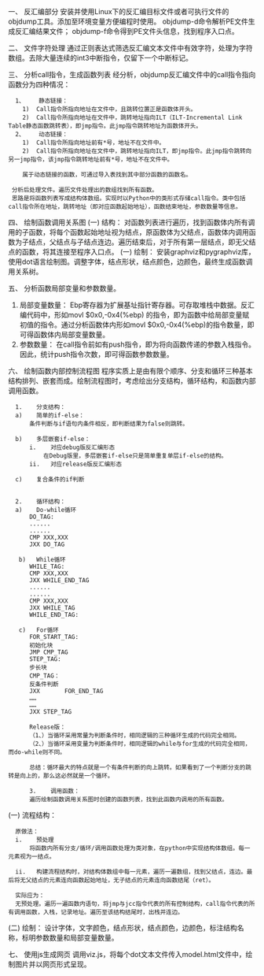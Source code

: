一、	反汇编部分
      安装并使用Linux下的反汇编目标文件或者可执行文件的objdump工具。添加至环境变量方便编程时使用。
        objdump-d命令解析PE文件生成反汇编结果文件；
        objdump-f命令得到PE文件头信息，找到程序入口点。
 

二、	文件字符处理
      通过正则表达式筛选反汇编文本文件中有效字符，处理为字符数组。去除大量连续的int3中断指令，仅留下一个中断标记。
 

三、	分析call指令，生成函数列表
      经分析，objdump反汇编文件中的call指令指向函数分为四种情况：

      1、	静态链接：
        1)	Call指令所指向地址在文件中，且跳转位置正是函数体开头。
        2)	Call指令所指向地址在文件中，跳转地址指向ILT（ILT-Incremental Link Table静态函数跳转表），即jmp指令。此jmp指令跳转地址为函数体开头。
      2、	动态链接：
        1)	Call指令所指向地址前有*号，地址不在文件中。
        2)	Call指令所指向地址在文件中，跳转地址指向ILT，即jmp指令。此jmp指令跳转向另一jmp指令，该jmp指令跳转地址前有*号，地址不在文件中。

        属于动态链接的函数，可通过导入表找到其中部分函数的函数名。

     分析后处理文件。遍历文件处理出的数组找到所有函数。
     思路是将函数列表写成结构体数组。实现时以Python中的类形式存储call指令。类中包括call指令所在地址，跳转地址（即对应函数起始地址），函数结束地址，参数数量等信息。


四、	绘制函数调用关系图
  (一)	结构：
    对函数列表进行遍历，找到函数体内所有调用的子函数，将每个函数起始地址视为结点，原函数体为父结点，函数体内调用函数为子结点，父结点与子结点连边。遍历结束后，对于所有第一层结点，即无父结点的函数，将其连接至程序入口点。
  (一)	绘制：
    安装graphviz和pygraphviz库，使用dot语言绘制图。调整字体，结点形状，结点颜色，边颜色，最终生成函数调用关系树。
	 

五、	分析函数局部变量和参数数量。
  1.	局部变量数量：
    Ebp寄存器为扩展基址指针寄存器。可存取堆栈中数据。反汇编代码中，形如movl $0x0,-0x4(%ebp) 的指令，即为函数中给局部变量赋初值的指令。通过分析函数体内形如movl $0x0,-0x4(%ebp)的指令数量，即可得函数体内局部变量数量。
  2.	参数数量：
    在call指令前如有push指令，即为将向函数传递的参数入栈指令。因此，统计push指令次数，即可得函数参数数量。

六、	绘制函数内部控制流程图
      程序实质上是由有限个顺序、分支和循环三种基本结构排列、嵌套而成。绘制流程图时，考虑绘出分支结构，循环结构，和函数内部调用函数。
      
      
      1.	分支结构：
      a)	简单的if-else：
          条件判断与if语句内条件相反，即判断结果为false则跳转。

      b)	多层嵌套if-else：
          i.	对应debug版反汇编形态
              在Debug版里，多层嵌套if-else只是简单重复单层if-else的结构。
          ii.	对应release版反汇编形态
 
      c)	复合条件的if判断
 
 
      2.	循环结构：
      a)	Do-while循环
          DO_TAG:
          ......
          ......
          CMP XXX,XXX
          JXX DO_TAG
          
       b)	While循环
          WHILE_TAG:
          CMP XXX,XXX
          JXX WHILE_END_TAG
          ......
          ......
          CMP XXX,XXX
          JXX WHILE_TAG
          WHILE_END_TAG:
          
       c)	For循环
          FOR_START_TAG:
          初始化块
          JMP CMP_TAG
          STEP_TAG:
          步长块
          CMP_TAG：
          反条件判断
          JXX		FOR_END_TAG
          ……
          ……
          JXX STEP_TAG

          Release版：
          （1、）当循环采用常量为判断条件时，相同逻辑的三种循环生成的代码完全相同。
          （2、）当循环采用变量为判断条件时，相同逻辑的while与for生成的代码完全相同，而do-while则不同。

          总结：循环最大的特点就是一个有条件判断的向上跳转。如果看到了一个判断分支的跳转是向上的，那么这必然就是一个循环。

          3.	调用函数：
          遍历绘制函数调用关系图时创建的函数列表，找到此函数内调用的所有函数。

(一)	流程结构：

      原做法：
      i.	预处理
          将函数内所有分支/循环/调用函数处理为类对象，在python中实现结构体数组。每一元素视为一结点。
          
      ii.	构建流程结构时，对结构体数组中每一元素，遍历一遍数组，找到父结点，连边。最后将无父结点的元素连向函数起始地址，无子结点的元素连向函数结尾（ret）。
      
      实际应为：
      无预处理。遍历一遍函数内语句，将jmp与jcc指令代表的所有控制结构，call指令代表的所有调用函数，入栈，记录地址。遍历至该结构结尾时，出栈并连边。


(二)	绘制：
      设计字体，文字颜色，结点形状，结点颜色，边颜色，标注结构名称，标明参数数量和局部变量数量。
 
 
七、	使用js生成网页
      调用viz.js，将每个dot文本文件传入model.html文件中，绘制图片并以网页形式呈现。

